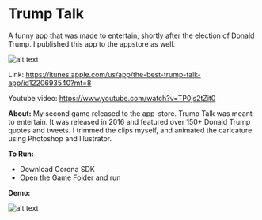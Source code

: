 # Trump Talk

A funny app that was made to entertain, shortly after the election of Donald Trump. I published this app to the appstore as well. 

![alt text](https://is3-ssl.mzstatic.com/image/thumb/Purple111/v4/ac/dc/d1/acdcd1b9-c0d7-f463-5034-67cf740e2fbb/pr_source.png/246x0w.png)

Link: https://itunes.apple.com/us/app/the-best-trump-talk-app/id1220693540?mt=8

Youtube video: https://www.youtube.com/watch?v=TP0js2tZit0

**About:**
My second game released to the app-store. Trump Talk was meant to entertain. It was released in 2016 and featured over 150+ Donald Trump quotes and tweets. I trimmed the clips myself, and animated the caricature using Photoshop and Illustrator. 

**To Run:**

- Download Corona SDK
- Open the Game Folder and run

**Demo:**

![alt text](https://media.giphy.com/media/65FxhnjHcOoUGb4EQy/giphy-downsized-large.gif)

